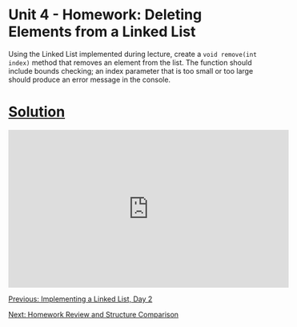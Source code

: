 # Unit 4 - Homework: Deleting Elements from a Linked List

Using the Linked List implemented during lecture, create a `void remove(int index)` method that removes an element from the list.  The function should include bounds checking; an index parameter that is too small or too large should produce an error message in the console.

# [Solution](https://github.com/blwatkins/Data-Structures-From-A-New-Perspective/tree/master/4_LinkedLists/HomeworkSolutions/Homework1/src)

<iframe width="560" height="315" src="https://www.youtube.com/embed/poyXuGJyQZI" frameborder="0" gesture="media" allow="encrypted-media" allowfullscreen></iframe>

<br>

[Previous: Implementing a Linked List, Day 2](day5.md)

[Next: Homework Review and Structure Comparison](day6.md)
